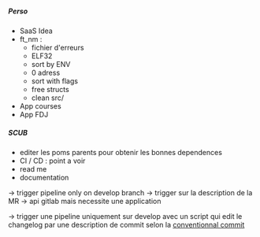 ##### Perso
- SaaS Idea
- ft_nm :
	- fichier d'erreurs
	- ELF32
	- sort by ENV
	- 0 adress
	- sort with flags
	- free structs
	- clean src/
- App courses
- App FDJ


##### SCUB
- editer les poms parents pour obtenir les bonnes dependences
- CI / CD : point a voir
- read me
- documentation

-> trigger pipeline only on develop branch
-> trigger sur la description de la MR
-> api gitlab mais necessite une application

-> trigger une pipeline uniquement sur develop avec un script qui edit le changelog par une description de commit selon la [conventionnal commit](https://www.conventionalcommits.org/en/v1.0.0/) 